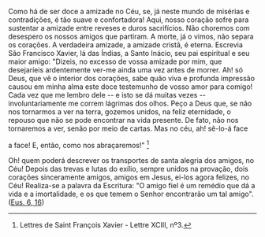 
Como há de ser doce a amizade no Céu, se, já neste mundo de misérias e contradições, é tão suave e confortadora! Aqui, nosso coração sofre para sustentar a amizade entre reveses e duros sacrifícios. Não choremos com desespero os nossos amigos que partiram. A morte, já o vimos, não separa os corações. A verdadeira amizade, a amizade cristã, é eterna. Escrevia São Francisco Xavier, lá das Índias, a Santo Inácio, seu pai espiritual e seu maior amigo: "Dizeis, no excesso de vossa amizade por mim, que desejaríeis ardentemente ver-me ainda uma vez antes de morrer. Ah! só Deus, que vê o interior dos corações, sabe quão viva e profunda impressão causou em minha alma este doce testemunho de vosso amor para comigo! Cada vez que me lembro dele -- e isto se dá muitas vezes -- involuntariamente me correm lágrimas dos olhos. Peço a Deus que, se não nos tornarmos a ver na terra, gozemos unidos, na feliz eternidade, o repouso que não se pode encontrar na vida presente. De fato, não nos tornaremos a ver, senão por meio de cartas. Mas no céu, ah! sê-lo-á face

a face! E, então, como nos abraçaremos!" [^1]

Oh! quem poderá descrever os transportes de santa alegria dos amigos, no Céu! Depois das trevas e lutas do exílio, sempre unidos na provação, dois corações sinceramente amigos, amigos em Jesus, ei-los agora felizes, no Céu! Realiza-se a palavra da Escritura: "O amigo fiel é um remédio que dá a vida e a imortalidade, e os que temem o Senhor encontrarão um tal amigo". ([Eus. 6, 16](https://vulgata.online/bible/Eus.6?ed=MS&vfn=MS.Eus.6.16:vs))



[^1]: Lettres de Saint François Xavier - Lettre XCIII, nº3.